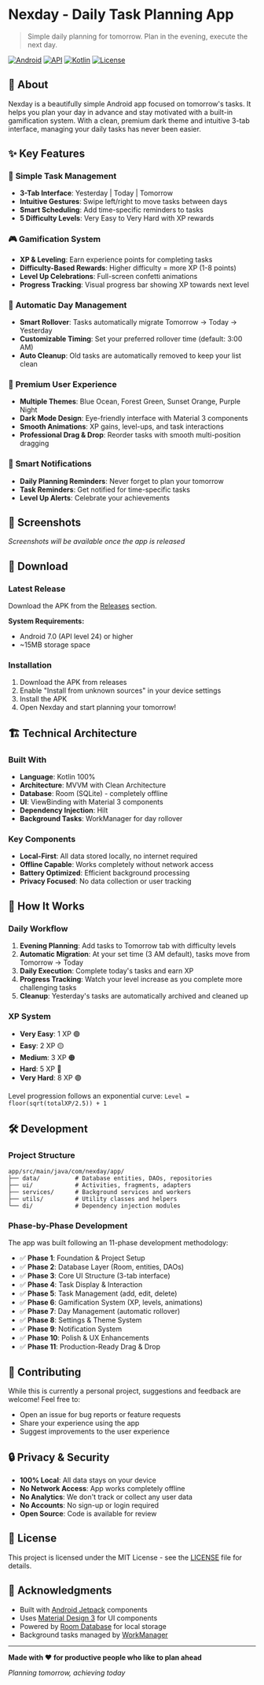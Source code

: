 # Nexday - Daily Task Planning App

> Simple daily planning for tomorrow. Plan in the evening, execute the next day.

[![Android](https://img.shields.io/badge/Platform-Android-green.svg)](https://android.com)
[![API](https://img.shields.io/badge/API-24%2B-brightgreen.svg)](https://android-arsenal.com/api?level=24)
[![Kotlin](https://img.shields.io/badge/Language-Kotlin-blue.svg)](https://kotlinlang.org)
[![License](https://img.shields.io/badge/License-MIT-yellow.svg)](LICENSE)

## 📱 About

Nexday is a beautifully simple Android app focused on tomorrow's tasks. It helps you plan your day in advance and stay motivated with a built-in gamification system. With a clean, premium dark theme and intuitive 3-tab interface, managing your daily tasks has never been easier.

## ✨ Key Features

### 🎯 **Simple Task Management**
- **3-Tab Interface**: Yesterday | Today | Tomorrow
- **Intuitive Gestures**: Swipe left/right to move tasks between days
- **Smart Scheduling**: Add time-specific reminders to tasks
- **5 Difficulty Levels**: Very Easy to Very Hard with XP rewards

### 🎮 **Gamification System**
- **XP & Leveling**: Earn experience points for completing tasks
- **Difficulty-Based Rewards**: Higher difficulty = more XP (1-8 points)
- **Level Up Celebrations**: Full-screen confetti animations
- **Progress Tracking**: Visual progress bar showing XP towards next level

### 🔄 **Automatic Day Management**
- **Smart Rollover**: Tasks automatically migrate Tomorrow → Today → Yesterday
- **Customizable Timing**: Set your preferred rollover time (default: 3:00 AM)
- **Auto Cleanup**: Old tasks are automatically removed to keep your list clean

### 🎨 **Premium User Experience**
- **Multiple Themes**: Blue Ocean, Forest Green, Sunset Orange, Purple Night
- **Dark Mode Design**: Eye-friendly interface with Material 3 components
- **Smooth Animations**: XP gains, level-ups, and task interactions
- **Professional Drag & Drop**: Reorder tasks with smooth multi-position dragging

### 🔔 **Smart Notifications**
- **Daily Planning Reminders**: Never forget to plan your tomorrow
- **Task Reminders**: Get notified for time-specific tasks
- **Level Up Alerts**: Celebrate your achievements

## 📸 Screenshots

*Screenshots will be available once the app is released*

## 🚀 Download

### Latest Release
Download the APK from the [Releases](../../releases) section.

**System Requirements:**
- Android 7.0 (API level 24) or higher
- ~15MB storage space

### Installation
1. Download the APK from releases
2. Enable "Install from unknown sources" in your device settings
3. Install the APK
4. Open Nexday and start planning your tomorrow!

## 🏗️ Technical Architecture

### Built With
- **Language**: Kotlin 100%
- **Architecture**: MVVM with Clean Architecture
- **Database**: Room (SQLite) - completely offline
- **UI**: ViewBinding with Material 3 components
- **Dependency Injection**: Hilt
- **Background Tasks**: WorkManager for day rollover

### Key Components
- **Local-First**: All data stored locally, no internet required
- **Offline Capable**: Works completely without network access  
- **Battery Optimized**: Efficient background processing
- **Privacy Focused**: No data collection or user tracking

## 🌟 How It Works

### Daily Workflow
1. **Evening Planning**: Add tasks to Tomorrow tab with difficulty levels
2. **Automatic Migration**: At your set time (3 AM default), tasks move from Tomorrow → Today
3. **Daily Execution**: Complete today's tasks and earn XP
4. **Progress Tracking**: Watch your level increase as you complete more challenging tasks
5. **Cleanup**: Yesterday's tasks are automatically archived and cleaned up

### XP System
- **Very Easy**: 1 XP 🟢
- **Easy**: 2 XP 🟡  
- **Medium**: 3 XP 🟠
- **Hard**: 5 XP 🔴
- **Very Hard**: 8 XP 🟣

Level progression follows an exponential curve: `Level = floor(sqrt(totalXP/2.5)) + 1`

## 🛠️ Development

### Project Structure
```
app/src/main/java/com/nexday/app/
├── data/          # Database entities, DAOs, repositories
├── ui/            # Activities, fragments, adapters  
├── services/      # Background services and workers
├── utils/         # Utility classes and helpers
└── di/            # Dependency injection modules
```

### Phase-by-Phase Development
The app was built following an 11-phase development methodology:

- ✅ **Phase 1**: Foundation & Project Setup
- ✅ **Phase 2**: Database Layer (Room, entities, DAOs)
- ✅ **Phase 3**: Core UI Structure (3-tab interface)
- ✅ **Phase 4**: Task Display & Interaction
- ✅ **Phase 5**: Task Management (add, edit, delete)
- ✅ **Phase 6**: Gamification System (XP, levels, animations)
- ✅ **Phase 7**: Day Management (automatic rollover)
- ✅ **Phase 8**: Settings & Theme System
- ✅ **Phase 9**: Notification System  
- ✅ **Phase 10**: Polish & UX Enhancements
- ✅ **Phase 11**: Production-Ready Drag & Drop

## 🤝 Contributing

While this is currently a personal project, suggestions and feedback are welcome! Feel free to:

- Open an issue for bug reports or feature requests
- Share your experience using the app
- Suggest improvements to the user experience

## 🔒 Privacy & Security

- **100% Local**: All data stays on your device
- **No Network Access**: App works completely offline
- **No Analytics**: We don't track or collect any user data
- **No Accounts**: No sign-up or login required
- **Open Source**: Code is available for review

## 📝 License

This project is licensed under the MIT License - see the [LICENSE](LICENSE) file for details.

## 🙏 Acknowledgments

- Built with [Android Jetpack](https://developer.android.com/jetpack) components
- Uses [Material Design 3](https://material.io/design) for UI components
- Powered by [Room Database](https://developer.android.com/training/data-storage/room) for local storage
- Background tasks managed by [WorkManager](https://developer.android.com/topic/libraries/architecture/workmanager)

---

**Made with ❤️ for productive people who like to plan ahead**

*Planning tomorrow, achieving today*